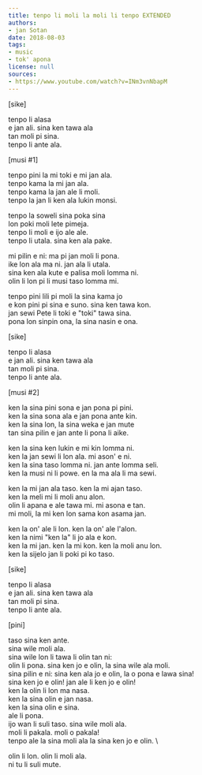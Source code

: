```yaml
---
title: tenpo li moli la moli li tenpo EXTENDED
authors:
- jan Sotan
date: 2018-08-03
tags:
- music
- tok' apona
license: null
sources:
- https://www.youtube.com/watch?v=INm3vnNbapM
---
```


[sike]

tenpo li alasa  \
e jan ali. sina ken tawa ala  \
tan moli pi sina.  \
tenpo li ante ala.

[musi #1]

tenpo pini la mi toki e mi jan ala.  \
tenpo kama la mi jan ala.  \
tenpo kama la jan ale li moli.  \
tenpo la jan li ken ala lukin monsi.

tenpo la soweli sina poka sina  \
lon poki moli lete pimeja.  \
tenpo li moli e ijo ale ale.  \
tenpo li utala. sina ken ala pake.

mi pilin e ni: ma pi jan moli li pona.  \
ike lon ala ma ni. jan ala li utala.  \
sina ken ala kute e palisa moli lomma ni.  \
olin li lon pi li musi taso lomma mi.

tenpo pini lili pi moli la sina kama jo  \
e kon pini pi sina e suno. sina ken tawa kon.  \
jan sewi Pete li toki e "toki" tawa sina.  \
pona lon sinpin ona, la sina nasin e ona.

[sike]

tenpo li alasa  \
e jan ali. sina ken tawa ala  \
tan moli pi sina.  \
tenpo li ante ala.

[musi #2]

ken la sina pini sona e jan pona pi pini.  \
ken la sina sona ala e jan pona ante kin.  \
ken la sina lon, la sina weka e jan mute  \
tan sina pilin e jan ante li pona li aike.

ken la sina ken lukin e mi kin lomma ni.  \
ken la jan sewi li lon ala. mi ason' e ni.  \
ken la sina taso lomma ni. jan ante lomma seli.  \
ken la musi ni li powe. en la ma ala li ma sewi.

ken la mi jan ala taso. ken la mi ajan taso.  \
ken la meli mi li moli anu alon.  \
olin li apana e ale tawa mi. mi asona e tan.  \
mi moli, la mi ken lon sama kon asama jan.

ken la on' ale li lon. ken la on' ale l'alon.  \
ken la nimi "ken la" li jo ala e kon.  \
ken la mi jan. ken la mi kon. ken la moli anu lon.  \
ken la sijelo jan li poki pi ko taso.

[sike]

tenpo li alasa  \
e jan ali. sina ken tawa ala  \
tan moli pi sina.  \
tenpo li ante ala.

[pini]

taso sina ken ante.  \
sina wile moli ala.  \
sina wile lon li tawa li olin tan ni:  \
olin li pona. sina ken jo e olin, la sina wile ala moli.  \
sina pilin e ni: sina ken ala jo e olin, la o pona e lawa sina!  \
sina ken jo e olin! jan ale li ken jo e olin!  \
ken la olin li lon ma nasa.  \
ken la sina olin e jan nasa.  \
ken la sina olin e sina.  \
ale li pona.  \
ijo wan li suli taso. sina wile moli ala.  \
moli li pakala. moli o pakala!  \
tenpo ale la sina moli ala la sina ken jo e olin.  \

olin li lon. olin li moli ala.  \
ni tu li suli mute.